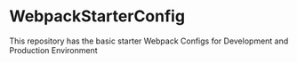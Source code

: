 # WebpackStarterConfig
This repository has the basic starter Webpack Configs for Development and Production Environment
